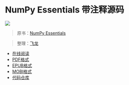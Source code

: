 # NumPy Essentials 带注释源码

![](https://d255esdrn735hr.cloudfront.net/sites/default/files/3670cov_.jpg)

> 原书：[NumPy Essentials](https://www.packtpub.com/mapt/book/big_data_and_business_intelligence/9781784393670)

> 整理：[飞龙](https://github.com/wizardforcel)

+ [在线阅读](https://www.gitbook.com/book/wizardforcel/numpy-essentials-code-notes/details)
+ [PDF格式](https://www.gitbook.com/download/pdf/book/wizardforcel/numpy-essentials-code-notes)
+ [EPUB格式](https://www.gitbook.com/download/epub/book/wizardforcel/numpy-essentials-code-notes)
+ [MOBI格式](https://www.gitbook.com/download/mobi/book/wizardforcel/numpy-essentials-code-notes)
+ [代码仓库](https://github.com/wizardforcel/data-science-notebook/tree/master/numpy/numpy-essentials)
